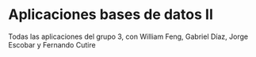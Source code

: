 # Aplicaciones bases de datos II

Todas las aplicaciones del grupo 3, con William Feng, Gabriel Díaz, Jorge Escobar y Fernando Cutire
